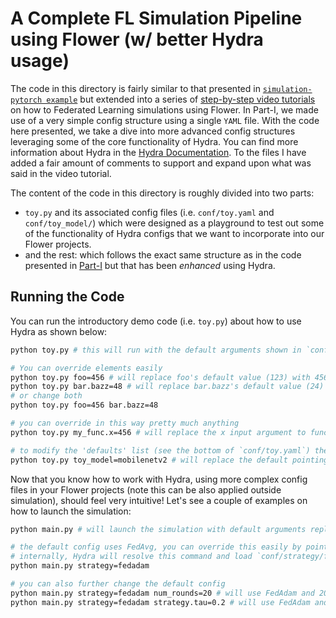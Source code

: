 # A Complete FL Simulation Pipeline using Flower (w/ better Hydra usage)

The code in this directory is fairly similar to that presented in [`simulation-pytorch example`](https://github.com/adap/flower/tree/main/examples/simulation-pytorch) but extended into a series of [step-by-step video tutorials](https://www.youtube.com/playlist?list=PLNG4feLHqCWlnj8a_E1A_n5zr2-8pafTB) on how to Federated Learning simulations using Flower. In Part-I, we made use of a very simple config structure using a single `YAML` file. With the code here presented, we take a dive into more advanced config structures leveraging some of the core functionality of Hydra. You can find more information about Hydra in the [Hydra Documentation](https://hydra.cc/docs/intro/). To the files I have added a fair amount of comments to support and expand upon what was said in the video tutorial.

The content of the code in this directory is roughly divided into two parts:

- `toy.py` and its associated config files (i.e. `conf/toy.yaml` and `conf/toy_model/`) which were designed as a playground to test out some of the functionality of Hydra configs that we want to incorporate into our Flower projects.
- and the rest: which follows the exact same structure as in the code presented in [Part-I](https://github.com/adap/flower/tree/main/examples/flower-simulation-step-by-step-pytorch/Part-I) but that has been _enhanced_ using Hydra.

## Running the Code

You can run the introductory demo code (i.e. `toy.py`) about how to use Hydra as shown below:

```bash
python toy.py # this will run with the default arguments shown in `conf/toy.yaml`

# You can override elements easily
python toy.py foo=456 # will replace foo's default value (123) with 456
python toy.py bar.bazz=48 # will replace bar.bazz's default value (24) with 48
# or change both
python toy.py foo=456 bar.bazz=48

# you can override in this way pretty much anything
python toy.py my_func.x=456 # will replace the x input argument to function `function_test` in toy.py

# to modify the 'defaults' list (see the bottom of `conf/toy.yaml`) the syntax is a bit different
python toy.py toy_model=mobilenetv2 # will replace the default pointing to `resnet18.yaml`
```

Now that you know how to work with Hydra, using more complex config files in your Flower projects (note this can be also applied outside simulation), should feel very intuitive! Let's see a couple of examples on how to launch the simulation:

```bash
python main.py # will launch the simulation with default arguments replicating the exact same setup as in the code for the first part of this tutorial (were we used only a fairly plain .yaml config)

# the default config uses FedAvg, you can override this easily by pointing it instead ot use FedAdam
# internally, Hydra will resolve this command and load `conf/strategy/fedadam.yaml`
python main.py strategy=fedadam

# you can also further change the default config
python main.py strategy=fedadam num_rounds=20 # will use FedAdam and 20 rounds
python main.py strategy=fedadam strategy.tau=0.2 # will use FedAdam and then override its default tau value
```
